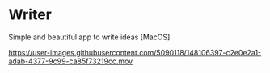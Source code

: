 # Writer
Simple and beautiful app to write ideas [MacOS]

<!-- ![This is an image](https://i.ibb.co/RBXJctG/ezgif-com-gif-maker-2.gif) -->
<!-- 
<video src='https://im6.ezgif.com/tmp/ezgif-6-9c66359fb1.mov' width=800/>
https://im6.ezgif.com/tmp/ezgif-6-9c66359fb1.mov

 -->

https://user-images.githubusercontent.com/5090118/148106397-c2e0e2a1-adab-4377-9c99-ca85f73219cc.mov

